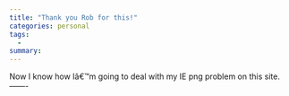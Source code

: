 ```yaml
---
title: "Thank you Rob for this!"
categories: personal
tags:
  -
summary: 
---
```

<p>Now I know how Iâ€™m going to deal with my IE png problem on this site.<br />
&#8212;&#8212;-</p>
